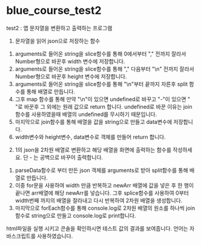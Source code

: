 # blue_course_test2

test2 : 맵 문자열을 변환하고 출력하는 프로그램

1) 문자열을 읽어 json으로 저장하는 함수

1. arguments로 들어온 string을 slice함수를 통해 0에서부터 "," 전까지 잘라서 Number형으로 바꾼후 width 변수에 저장합니다.
2. arguments로 들어온 string을 slice함수를 통해 "," 다음부터 "\n" 전까지 잘라서 Number형으로 바꾼후 height 변수에 저장합니다.
3. arguments로 들어온 string을 slice함수를 통해 "\n"부터 끝까지 자른후 split 함수를 통해 배열로 만듭니다.
4. 그후 map 함수를 통해 만약 "\n"이 있으면 undefined로 바꾸고 "-"이 있으면 " "로 바꾼후 그 외에는 원래 값으로 return 합니다.
   undefined로 바꾼 이유는 join함수를 사용하였을때 배열의 undefined를 무시하기 때문입니다.
5. 마지막으로 join함수를 통해 배열을 값을 string으로 만들고 data변수에 저장합니다.
6. width변수와 height변수, data변수로 객체를 만들어 return 합니다.


2) 1의 json을 2차원 배열로 변환하고 해당 배열을 화면에 출력하는 함수를 작성하세요. 단 - 는 공백으로 바꾸어 출력합니다.

1. parseData함수로 부터 만든 json 객체를 arguments로 받아 split함수를 통해 배열로 만듭니다.
2. 이중 for문을 사용하여 width 만큼 반복하고 newArr 배열에 값을 넣은 후 한 행이 끝나면 arr배열에 해당 newArr를 넣습니다. 그후 splice함수를 사용하여 0부터 width번째 까지의 배열을 잘라내고 다시 반복하여 2차원 배열을 생성합니다.
3. 마지막으로 forEach함수를 통해 console.log로 2차원 배열의 원소를 하나씩 join함수로 string으로 만들고 console.log로 print합니다. 

html파일을 실행 시키고 콘솔을 확인하시면 테스트 값의 결과를 보여줍니다.
언어는 자바스크립트를 사용하였습니다.
